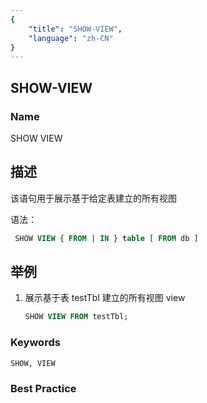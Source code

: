 ```yaml
---
{
    "title": "SHOW-VIEW",
    "language": "zh-CN"
}
---
```


## SHOW-VIEW

### Name

SHOW VIEW

## 描述

该语句用于展示基于给定表建立的所有视图

语法：

```sql
 SHOW VIEW { FROM | IN } table [ FROM db ]
```

## 举例

1. 展示基于表 testTbl 建立的所有视图 view
    
    ```sql
    SHOW VIEW FROM testTbl;
    ```

### Keywords

    SHOW, VIEW

### Best Practice

